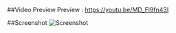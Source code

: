 ##Video Preview
Preview : https://youtu.be/MD_Fl9fn43I

##Screenshot
![Screenshot](https://media.discordapp.net/attachments/734296777749954620/838470039568646204/status_server.png?width=842&height=473)
